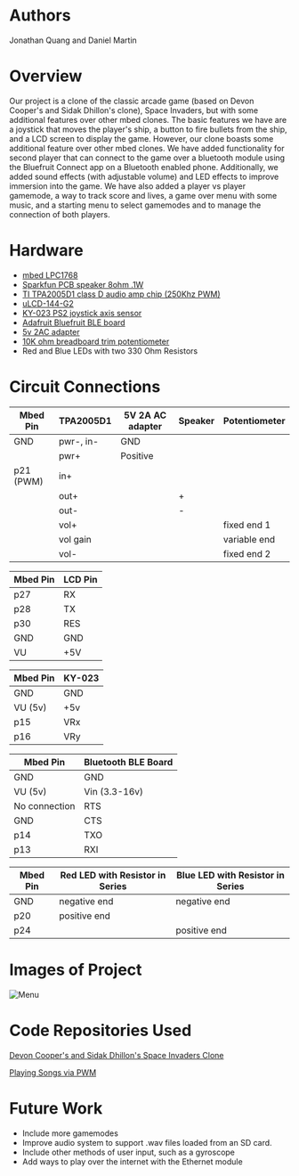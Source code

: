 # Authors
Jonathan Quang and Daniel Martin


# Overview
Our project is a clone of the classic arcade game (based on Devon Cooper's and Sidak Dhillon's clone), Space Invaders, but with some additional features over other mbed clones. The basic features we have are a joystick that moves the player's ship, a button to fire bullets from the ship, and a LCD screen to display the game. However, our clone boasts some additional feature over other mbed clones. We have added functionality for second player that can connect to the game over a bluetooth module using the Bluefruit Connect app on a Bluetooth enabled phone. Additionally, we added sound effects (with adjustable volume) and LED effects to improve immersion into the game. We have also added a player vs player gamemode, a way to track score and lives, a game over menu with some music, and a starting menu to select gamemodes and to manage the connection of both players.

# Hardware
- [mbed LPC1768](https://os.mbed.com/platforms/mbed-LPC1768/)
- [Sparkfun PCB speaker 8ohm .1W](https://os.mbed.com/users/4180_1/notebook/tpa2005d1-class-d-audio-amp/)
- [TI TPA2005D1 class D audio amp chip (250Khz PWM)](https://os.mbed.com/users/4180_1/notebook/tpa2005d1-class-d-audio-amp/)
- [uLCD-144-G2](https://os.mbed.com/users/4180_1/notebook/ulcd-144-g2-128-by-128-color-lcd/)
- [KY-023 PS2 joystick axis sensor](https://arduinomodules.info/ky-023-joystick-dual-axis-module/)
- [Adafruit Bluefruit BLE board](https://os.mbed.com/users/4180_1/notebook/adafruit-bluefruit-le-uart-friend---bluetooth-low-/)
- [5v 2AC adapter](https://www.digikey.com/en/products/detail/wurth-electronics-inc/694106301002/5047522?utm_adgroup=Barrel%20-%20Power%20Connectors&utm_source=google&utm_medium=cpc&utm_campaign=Shopping_Product_Connectors%2C%20Interconnects_NEW&utm_term=&utm_content=Barrel%20-%20Power%20Connectors&gclid=Cj0KCQjw-LOEBhDCARIsABrC0TlTFUNaJdsN-9aJB1ibh7JMV1RMs3MJ0_6Dr17MpBX6kMGLQGHtjRsaAuz2EALw_wcB)
- [10K ohm breadboard trim potentiometer](https://www.sparkfun.com/products/9806)
- Red and Blue LEDs with two 330 Ohm Resistors



# Circuit Connections

| Mbed Pin  | TPA2005D1 | 5V 2A AC adapter | Speaker |Potentiometer|
|-----------|-----------|------------------|---------|-------------|
| GND       | pwr-, in- | GND              |         |             | 
|           | pwr+      | Positive         |         |             |
| p21 (PWM) | in+       |                  |         |             |
|           | out+      |                  | +       |             |
|           | out-      |                  | -       |             |
|           | vol+      |                  |         |fixed end 1  |
|           | vol gain  |                  |         |variable end |
|           | vol-      |                  |         |fixed end 2  |



| Mbed Pin | LCD Pin |
|----------|---------|
| p27      | RX      |
| p28      | TX      |
| p30      | RES     |
| GND      | GND     |
| VU       | +5V     |

| Mbed Pin | KY-023 |
|----------|--------|
| GND      | GND    |
| VU (5v)  | +5v    |
| p15      | VRx    |
| p16      | VRy    |

| Mbed Pin      | Bluetooth BLE Board |
|---------------|---------------------|
| GND           | GND                 |
| VU (5v)       | Vin (3.3-16v)       |
| No connection | RTS                 |
| GND           | CTS                 |
| p14           | TXO                 |
| p13           | RXI                 |


| Mbed Pin | Red LED with Resistor in Series | Blue LED with Resistor in Series |
|----------|---------------------------------|----------------------------------|
| GND      | negative end                    | negative end                     |
| p20      | positive end                    |                                  |
| p24      |                                 | positive end                     |

# Images of Project

![Menu](https://jonathanquang.github.io/ECE4180-Space-Invaders-Clone-Expanded-with-Multiplayer/space_menu.jpg) 

# Code Repositories Used

[Devon Cooper's and Sidak Dhillon's Space Invaders Clone](https://os.mbed.com/users/DNoved1/code/Space_Invaders_Clone/)

[Playing Songs via PWM](https://os.mbed.com/users/4180_1/code/song_demo_PWM/)

# Future Work

- Include more gamemodes
- Improve audio system to support .wav files loaded from an SD card.
- Include other methods of user input, such as a gyroscope
- Add ways to play over the internet with the Ethernet module






